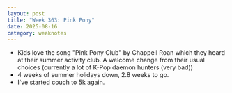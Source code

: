 ```yaml
---
layout: post
title: "Week 363: Pink Pony"
date: 2025-08-16
category: weaknotes
---
```

* Kids love the song "Pink Pony Club" by Chappell Roan which they heard at their summer activity club. A welcome change from their usual choices (currently a lot of K-Pop daemon hunters (very bad))
* 4 weeks of summer holidays down, 2.8 weeks to go.
* I've started couch to 5k again. 
